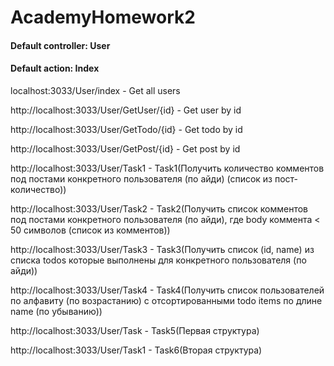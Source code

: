# AcademyHomework2

#### Default controller: User

#### Default action: Index

localhost:3033/User/index - Get all users

http://localhost:3033/User/GetUser/{id} - Get user by id

http://localhost:3033/User/GetTodo/{id} - Get todo by id

http://localhost:3033/User/GetPost/{id} - Get post by id

http://localhost:3033/User/Task1 - Task1(Получить количество комментов под постами конкретного пользователя (по айди) (список из пост-количество))

http://localhost:3033/User/Task2 - Task2(Получить список комментов под постами конкретного пользователя (по айди), где body коммента < 50 символов (список из комментов))

http://localhost:3033/User/Task3 - Task3(Получить список (id, name) из списка todos которые выполнены для конкретного пользователя (по айди))

http://localhost:3033/User/Task4 - Task4(Получить список пользователей по алфавиту (по возрастанию) с отсортированными todo items по длине name (по убыванию))

http://localhost:3033/User/Task - Task5(Первая структура)

http://localhost:3033/User/Task1 - Task6(Вторая структура)

